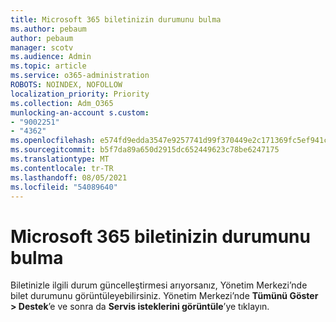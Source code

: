 ```yaml
---
title: Microsoft 365 biletinizin durumunu bulma
ms.author: pebaum
author: pebaum
manager: scotv
ms.audience: Admin
ms.topic: article
ms.service: o365-administration
ROBOTS: NOINDEX, NOFOLLOW
localization_priority: Priority
ms.collection: Adm_O365
munlocking-an-account s.custom:
- "9002251"
- "4362"
ms.openlocfilehash: e574fd9edda3547e9257741d99f370449e2c171369fc5ef941cadc4e70060f0d
ms.sourcegitcommit: b5f7da89a650d2915dc652449623c78be6247175
ms.translationtype: MT
ms.contentlocale: tr-TR
ms.lasthandoff: 08/05/2021
ms.locfileid: "54089640"
---
```

# <a name="find-the-status-of-your-microsoft-365-ticket"></a>Microsoft 365 biletinizin durumunu bulma

Biletinizle ilgili durum güncelleştirmesi arıyorsanız, Yönetim Merkezi’nde bilet durumunu görüntüleyebilirsiniz. Yönetim Merkezi’nde **Tümünü Göster > Destek**’e ve sonra da **Servis isteklerini görüntüle**’ye tıklayın.
